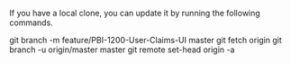 If you have a local clone, you can update it by running the following commands.

git branch -m feature/PBI-1200-User-Claims-UI master
git fetch origin
git branch -u origin/master master
git remote set-head origin -a
